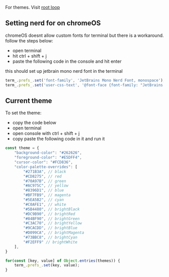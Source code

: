 For themes. Visit [root loop](https://rootloops.sh/)

## Setting nerd for on chromeOS

chromeOS doesnt allow custom fonts for terminal
but there is a workaround. follow the steps below:
- open terminal
- hit ctrl + shift + j
- paste the following code in the console and hit enter

this should set up jetbrain mono nerd font in the terminal

```js
term_.prefs_.set('font-family', 'JetBrains Mono Nerd Font, monospace');
term_.prefs_.set('user-css-text', '@font-face {font-family: "JetBrains Mono Nerd Font"; src: url("https://raw.githubusercontent.com/ryanoasis/nerd-fonts/master/patched-fonts/JetBrainsMono/Ligatures/Regular/JetBrainsMonoNerdFont-Regular.ttf"); font-weight: normal; font-style: normal;} x-row {text-rendering: optimizeLegibility;font-variant-ligatures: normal;}')
```

## Current theme

To set the theme:
- copy the code below
- open terminal
- open console with ctrl + shift + j
- copy paste the following code in it and run it

```js
const theme = {
    "background-color": "#262626",
    "foreground-color": "#E5DFF4",
    "cursor-color": "#FCD836",
    "color-palette-overrides": [
        "#271B3A", // black
        "#CD8275", // red
        "#70A97B", // green
        "#AC975C", // yellow
        "#8396D1", // blue
        "#BF7FB9", // magenta
        "#5EA5B2", // cyan
        "#C0AFE1", // white
        "#5B4480", // brightBlack
        "#DC9B90", // brightRed
        "#84BF90", // brightGreen
        "#C3AC70", // brightYellow
        "#9CACDD", // brightBlue
        "#D099CA", // brightMagenta
        "#73BBC8", // brightCyan
        "#F2EFF9" // brightWhite
    ],
}

for(const [key, value] of Object.entries(themes)) {
    term_.prefs_.set(key, value);
}
```
